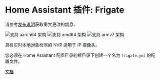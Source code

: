 # Home Assistant 插件: Frigate

请参考[发布说明](https://github.com/blakeblackshear/frigate/releases)获取重大更改的信息。

![支持 aarch64 架构][aarch64-shield] ![支持 amd64 架构][amd64-shield] ![支持 armv7 架构][armv7-shield]

具有实时本地对象检测的 NVR 适用于 IP 摄像头。

您必须在 Home Assistant 配置目录的根目录下创建一个名为 `frigate.yml` 的配置文件。

[文档](https://docs.frigate.video)

[aarch64-shield]: https://img.shields.io/badge/aarch64-yes-green.svg
[amd64-shield]: https://img.shields.io/badge/amd64-yes-green.svg
[armv7-shield]: https://img.shields.io/badge/armv7-yes-green.svg